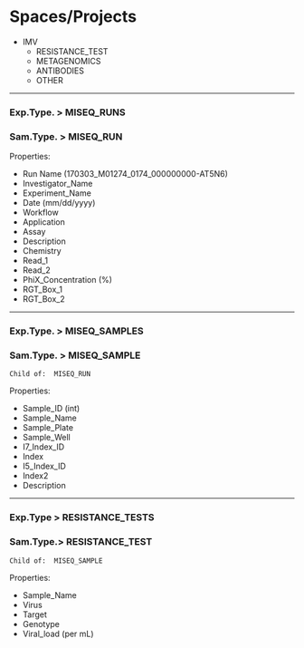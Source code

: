 # Spaces/Projects
- IMV
  - RESISTANCE_TEST
  - METAGENOMICS
  - ANTIBODIES
  - OTHER

***

### Exp.Type. > MISEQ_RUNS
### Sam.Type. > MISEQ_RUN
Properties:
- Run Name (170303_M01274_0174_000000000-AT5N6)
- Investigator_Name
- Experiment_Name
- Date (mm/dd/yyyy)
- Workflow
- Application
- Assay
- Description
- Chemistry
- Read_1
- Read_2
- PhiX_Concentration (%)
- RGT_Box_1
- RGT_Box_2

***

### Exp.Type. > MISEQ_SAMPLES
### Sam.Type. > MISEQ_SAMPLE
`Child of:	MISEQ_RUN`

Properties:	
- Sample_ID (int)
- Sample_Name
- Sample_Plate
- Sample_Well
- I7_Index_ID
- Index
- I5_Index_ID
- Index2
- Description

***

### Exp.Type > RESISTANCE_TESTS
### Sam.Type.> RESISTANCE_TEST
`Child of:	MISEQ_SAMPLE`

Properties:
- Sample_Name
- Virus
- Target
- Genotype
- Viral_load (per mL)
